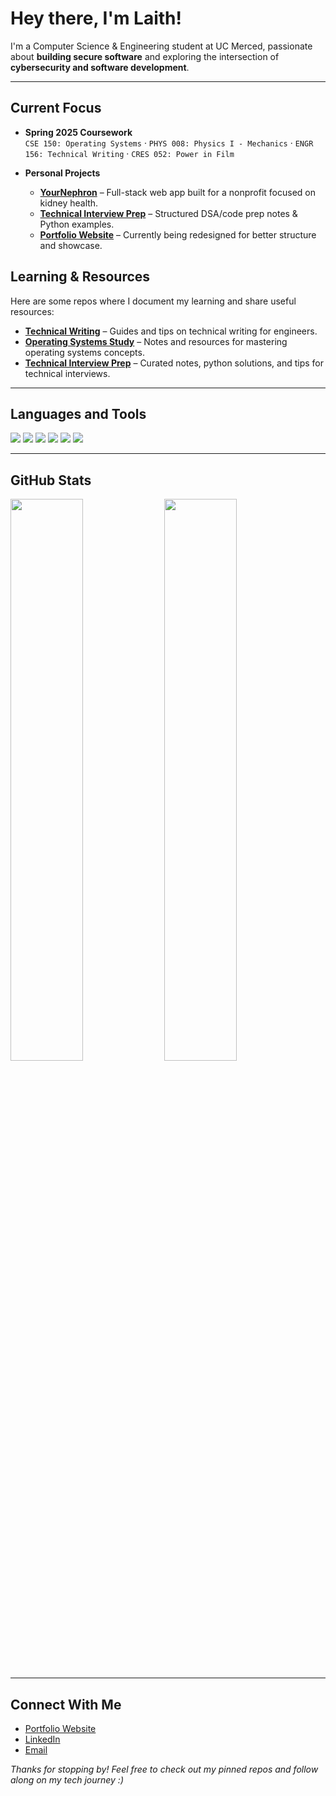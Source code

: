 # Hey there, I'm Laith!

I'm a Computer Science & Engineering student at UC Merced, passionate about **building secure software** and exploring the intersection of **cybersecurity and software development**.

---

## Current Focus

- **Spring 2025 Coursework**  
  `CSE 150: Operating Systems` · `PHYS 008: Physics I - Mechanics` · `ENGR 156: Technical Writing` · `CRES 052: Power in Film`

- **Personal Projects**  
  - [**YourNephron**](https://github.com/laithdarras/YourNephron) – Full-stack web app built for a nonprofit focused on kidney health.  
  - [**Technical Interview Prep**](https://github.com/laithdarras/technical_interview_prep/) – Structured DSA/code prep notes & Python examples.  
  - [**Portfolio Website**](https://laith.vercel.app/) – Currently being redesigned for better structure and showcase.

## Learning & Resources

Here are some repos where I document my learning and share useful resources:
- [**Technical Writing**](https://github.com/laithdarras/technical-writing/tree/main) – Guides and tips on technical writing for engineers.
- [**Operating Systems Study**](https://github.com/laithdarras/operating-systems-study) – Notes and resources for mastering operating systems concepts.
- [**Technical Interview Prep**](https://github.com/laithdarras/technical_interview_prep) – Curated notes, python solutions, and tips for technical interviews.

---

## Languages and Tools

<p align="left">
  <img src="https://img.shields.io/badge/Python-3776AB?style=for-the-badge&logo=python&logoColor=white"/>
  <img src="https://img.shields.io/badge/JavaScript-F7DF1E?style=for-the-badge&logo=javascript&logoColor=black"/>
  <img src="https://img.shields.io/badge/React-20232A?style=for-the-badge&logo=react&logoColor=61DAFB"/>
  <img src="https://img.shields.io/badge/Linux-FCC624?style=for-the-badge&logo=linux&logoColor=black"/>
  <img src="https://img.shields.io/badge/Docker-2496ED?style=for-the-badge&logo=docker&logoColor=white"/>
  <img src="https://img.shields.io/badge/Git-F05032?style=for-the-badge&logo=git&logoColor=white"/>
</p>

---

## GitHub Stats

<p align="left">
  <img src="https://github-readme-stats.vercel.app/api?username=laithdarras&show_icons=true&theme=dark&count_private=true" width="48%" />
  <img src="https://github-readme-stats.vercel.app/api/top-langs/?username=laithdarras&layout=compact&theme=dark" width="48%" />
</p>

---

## Connect With Me

- [Portfolio Website](https://laithdarras.github.io)  
- [LinkedIn](https://linkedin.com/in/laith-darras/)  
- [Email](mailto:laith.s.darras@gmail.com)

_Thanks for stopping by! Feel free to check out my pinned repos and follow along on my tech journey :)_
